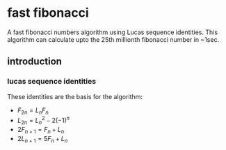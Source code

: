 # fast fibonacci

A fast fibonacci numbers algorithm using Lucas sequence identities. This algorithm
can calculate upto the 25th millionth fibonacci number in ~1sec.

## introduction

### lucas sequence identities

These identities are the basis for the algorithm:

+ $`\displaystyle F_{2n}=L_{n}F_{n}`$
+ $`\displaystyle L_{2n}=L_{n}^{2}-2(-1)^{n}`$
+ $`\displaystyle 2F_{n+1}=F_{n}+L_{n}`$
+ $`\displaystyle 2L_{n+1}=5F_{n}+L_{n}`$
